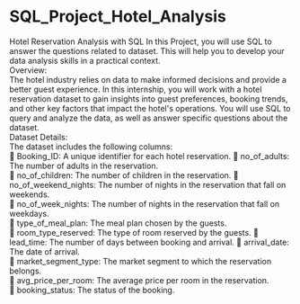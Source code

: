 # SQL_Project_Hotel_Analysis
Hotel Reservation Analysis with SQL 
In this Project, you will use SQL to answer the questions related to dataset. This will help you to develop 
your data analysis skills in a practical context.  
Overview:  
The hotel industry relies on data to make informed decisions and provide a better guest experience. In 
this internship, you will work with a hotel reservation dataset to gain insights into guest preferences, 
booking trends, and other key factors that impact the hotel's operations. You will use SQL to query and 
analyze the data, as well as answer specific questions about the dataset.  
Dataset Details:  
The dataset includes the following columns:  
 Booking_ID: A unique identifier for each hotel reservation. 
 no_of_adults: The number of adults in the reservation.  
 no_of_children: The number of children in the reservation. 
 no_of_weekend_nights: The number of nights in the reservation that fall on 
weekends.  
 no_of_week_nights: The number of nights in the reservation that fall on 
weekdays.  
 type_of_meal_plan: The meal plan chosen by the guests.  
 room_type_reserved: The type of room reserved by the guests. 
 lead_time: The number of days between booking and arrival. 
 arrival_date: The date of arrival.  
 market_segment_type: The market segment to which the reservation 
belongs.  
 avg_price_per_room: The average price per room in the reservation.  
 booking_status: The status of the booking.  

